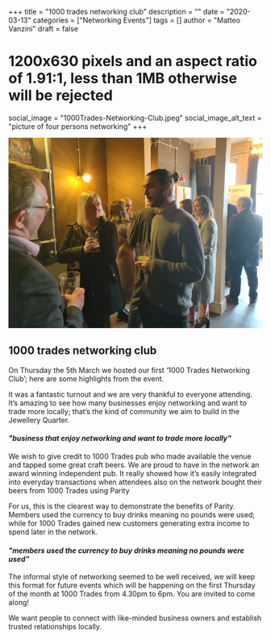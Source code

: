 +++
title = "1000 trades networking club"
description = ""
date = "2020-03-13"
categories = ["Networking Events"]
tags = []
author = "Matteo Vanzini"
draft = false
# 1200x630 pixels and an aspect ratio of 1.91:1, less than 1MB otherwise will be rejected
social_image = "1000Trades-Networking-Club.jpeg"
social_image_alt_text = "picture of four persons networking"
+++

![Parity networking event](1000Trades-Networking-Club.jpeg)

## 1000 trades networking club 

On Thursday the 5th March we hosted our first ‘1000 Trades Networking Club’; here are some highlights from the event. 

It was a fantastic turnout and we are very thankful to everyone attending. It’s amazing to see how many businesses enjoy networking and want to trade more locally; that’s the kind of community we aim to build in the Jewellery Quarter.  

#### _"business that enjoy networking and want to trade more locally"_

We wish to give credit to 1000 Trades pub who made available the venue and tapped some great craft beers. We are proud to have in the network an award winning independent pub. It really showed how it’s easily integrated into everyday transactions when attendees also on the network bought their beers from 1000 Trades using Parity

For us, this is the clearest way to demonstrate the benefits of Parity. Members used the currency to buy drinks meaning no pounds were used; while for 1000 Trades gained new customers generating extra income to spend later in the network. 

#### _"members used the currency to buy drinks meaning no pounds were used"_

The informal style of networking seemed to be well received, we will keep this format for future events which will be happening on the first Thursday of the month at 1000 Trades from 4.30pm to 6pm. You are invited to come along! 

We want people to connect with like-minded business owners and establish trusted relationships locally.  
